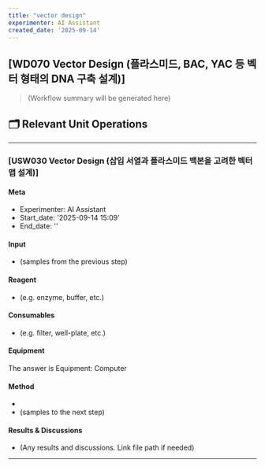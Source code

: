 ```yaml
---
title: "vector design"
experimenter: AI Assistant
created_date: '2025-09-14'
---
```


## [WD070 Vector Design (플라스미드, BAC, YAC 등 벡터 형태의 DNA 구축 설계)]
> (Workflow summary will be generated here)

## 🗂️ Relevant Unit Operations

------------------------------------------------------------------------
### [USW030 Vector Design (삽입 서열과 플라스미드 백본을 고려한 벡터 맵 설계)]
#### Meta
- Experimenter: AI Assistant
- Start_date: '2025-09-14 15:09'
- End_date: ''
#### Input
- (samples from the previous step)
#### Reagent
- (e.g. enzyme, buffer, etc.)
#### Consumables
- (e.g. filter, well-plate, etc.)
#### Equipment
The answer is Equipment: Computer
#### Method
- 
- (samples to the next step)
#### Results & Discussions
- (Any results and discussions. Link file path if needed)
------------------------------------------------------------------------

